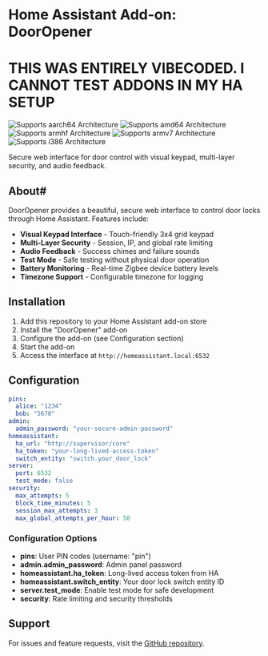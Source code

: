 # Home Assistant Add-on: DoorOpener
# THIS WAS ENTIRELY VIBECODED. I CANNOT TEST ADDONS IN MY HA SETUP

![Supports aarch64 Architecture][aarch64-shield] ![Supports amd64 Architecture][amd64-shield] ![Supports armhf Architecture][armhf-shield] ![Supports armv7 Architecture][armv7-shield] ![Supports i386 Architecture][i386-shield]

[aarch64-shield]: https://img.shields.io/badge/aarch64-yes-green.svg
[amd64-shield]: https://img.shields.io/badge/amd64-yes-green.svg
[armhf-shield]: https://img.shields.io/badge/armhf-yes-green.svg
[armv7-shield]: https://img.shields.io/badge/armv7-yes-green.svg
[i386-shield]: https://img.shields.io/badge/i386-yes-green.svg

Secure web interface for door control with visual keypad, multi-layer security, and audio feedback.

## About#

DoorOpener provides a beautiful, secure web interface to control door locks through Home Assistant. Features include:

- **Visual Keypad Interface** - Touch-friendly 3x4 grid keypad
- **Multi-Layer Security** - Session, IP, and global rate limiting
- **Audio Feedback** - Success chimes and failure sounds
- **Test Mode** - Safe testing without physical door operation
- **Battery Monitoring** - Real-time Zigbee device battery levels
- **Timezone Support** - Configurable timezone for logging

## Installation

1. Add this repository to your Home Assistant add-on store
2. Install the "DoorOpener" add-on
3. Configure the add-on (see Configuration section)
4. Start the add-on
5. Access the interface at `http://homeassistant.local:6532`

## Configuration

```yaml
pins:
  alice: "1234"
  bob: "5678"
admin:
  admin_password: "your-secure-admin-password"
homeassistant:
  ha_url: "http://supervisor/core"
  ha_token: "your-long-lived-access-token"
  switch_entity: "switch.your_door_lock"
server:
  port: 6532
  test_mode: false
security:
  max_attempts: 5
  block_time_minutes: 5
  session_max_attempts: 3
  max_global_attempts_per_hour: 50
```

### Configuration Options

- **pins**: User PIN codes (username: "pin")
- **admin.admin_password**: Admin panel password
- **homeassistant.ha_token**: Long-lived access token from HA
- **homeassistant.switch_entity**: Your door lock switch entity ID
- **server.test_mode**: Enable test mode for safe development
- **security**: Rate limiting and security thresholds

## Support

For issues and feature requests, visit the [GitHub repository](https://github.com/Sloth-on-meth/DoorOpener).

